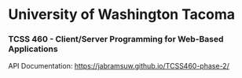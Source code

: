 # University of Washington Tacoma
### TCSS 460 - Client/Server Programming for Web-Based Applications
API Documentation: https://jabramsuw.github.io/TCSS460-phase-2/
